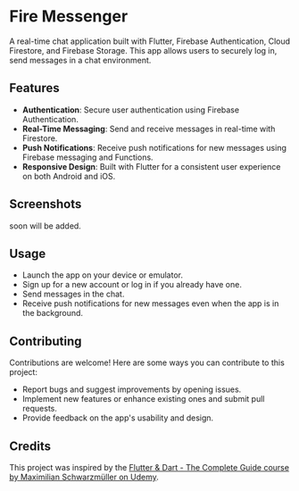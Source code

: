 # Fire Messenger
A real-time chat application built with Flutter, Firebase Authentication, Cloud Firestore, and Firebase Storage. This app allows users to securely log in, send messages in a chat environment.

## Features
- **Authentication**: Secure user authentication using Firebase Authentication.
- **Real-Time Messaging**: Send and receive messages in real-time with Firestore.
- **Push Notifications**: Receive push notifications for new messages using Firebase messaging and Functions.
- **Responsive Design**: Built with Flutter for a consistent user experience on both Android and iOS.

## Screenshots
soon will be added.

## Usage
- Launch the app on your device or emulator.
- Sign up for a new account or log in if you already have one.
- Send messages in the chat.
- Receive push notifications for new messages even when the app is in the background.

## Contributing
Contributions are welcome! Here are some ways you can contribute to this project:
- Report bugs and suggest improvements by opening issues.
- Implement new features or enhance existing ones and submit pull requests.
- Provide feedback on the app's usability and design.

## Credits
This project was inspired by the [Flutter & Dart - The Complete Guide course by Maximilian Schwarzmüller on Udemy](https://www.udemy.com/course/learn-flutter-dart-to-build-ios-android-apps/?kw=flutter&src=sac).
